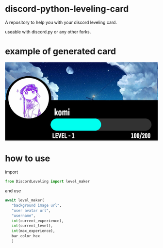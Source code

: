 # discord-python-leveling-card

A repository to help you with your discord leveling card.

useable with discord.py or any other forks.


# example of generated card

<img src="https://raw.githubusercontent.com/ResetXD/discord-python-leveling-card/master/level.png">


# how to use


import
```py
from DiscordLeveling import level_maker
 ```
 
 and use
 ```py
 await level_maker(
    "background image url",
    "user avatar url",
    "username",
    int(current_experience),
    int(current_level),
    int(max_experience),
    bar_color_hex
    )
```
